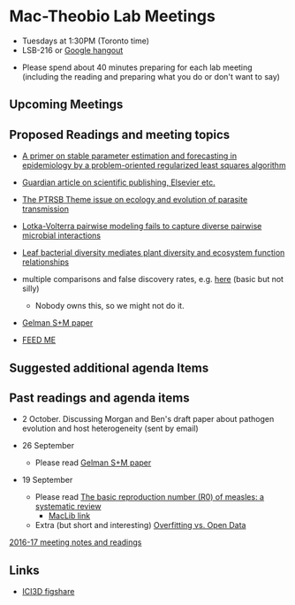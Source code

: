 # Mac-Theobio Lab Meetings

- Tuesdays at 1:30PM (Toronto time)
- LSB-216 or [Google hangout](http://tinyurl.com/theobio-lab-meeting)
* Please spend about 40 minutes preparing for each lab meeting (including the reading and preparing what you do or don't want to say)

## Upcoming Meetings

## Proposed Readings and meeting topics

- [A primer on stable parameter estimation and forecasting in epidemiology by a problem-oriented regularized least squares algorithm](http://www.sciencedirect.com/science/article/pii/S2468042717300088)

- [Guardian article on scientific publishing, Elsevier etc.](https://www.theguardian.com/science/2017/jun/27/profitable-business-scientific-publishing-bad-for-science?CMP=share_btn_tw)
- [The PTRSB Theme issue on ecology and evolution of parasite transmission](http://rstb.royalsocietypublishing.org/content/372/1719)

- [Lotka-Volterra pairwise modeling fails to capture diverse pairwise microbial interactions](https://elifesciences.org/content/6/e25051)

- [Leaf bacterial diversity mediates plant diversity and
ecosystem function relationships](https://www.nature.com/nature/journal/v546/n7656/pdf/nature22399.pdf)

- multiple comparisons and false discovery rates, e.g. [here](http://www.biostathandbook.com/multiplecomparisons.html) (basic but not silly)
	* Nobody owns this, so we might not do it.

- [Gelman S+M paper](http://www.stat.columbia.edu/~gelman/research/published/retropower_final.pdf)

- [FEED ME](https://media.giphy.com/media/pBj0EoGSYjGms/giphy.gif)

## Suggested additional agenda Items

## Past readings and agenda items

- 2 October. Discussing Morgan and Ben's draft paper about pathogen evolution and host heterogeneity (sent by email)

- 26 September
	* Please read [Gelman S+M paper](http://www.stat.columbia.edu/~gelman/research/published/retropower_final.pdf)

- 19 September
	 * Please read [The basic reproduction number (R0) of measles: a systematic review](http://www.sciencedirect.com/science/article/pii/S1473309917303079)
	 	* [MacLib link](http://www.sciencedirect.com.libaccess.lib.mcmaster.ca/science/article/pii/S1473309917303079)
	* Extra (but short and interesting) [Overfitting vs. Open Data](http://www.the100.ci/2017/09/14/overfitting-vs-open-data/)

[2016-17 meeting notes and readings](2017.md)

## Links

* [ICI3D figshare](https://figshare.com/collections/International_Clinics_on_Infectious_Disease_Dynamics_and_Data/3788224)
